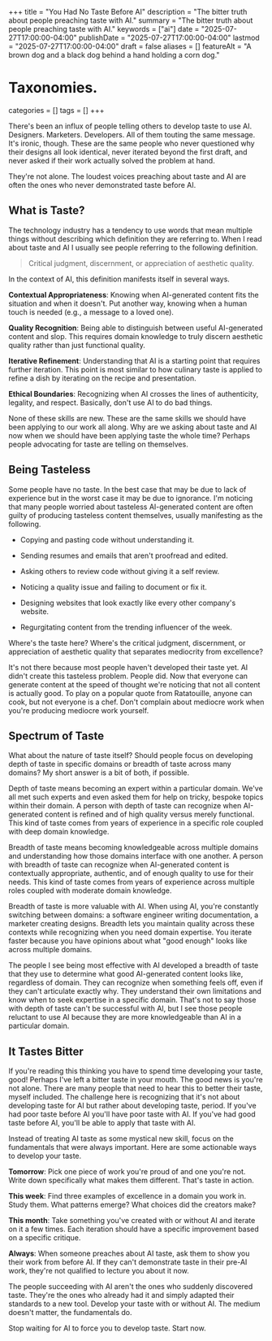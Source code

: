 +++
title       = "You Had No Taste Before AI"
description = "The bitter truth about people preaching taste with AI."
summary     = "The bitter truth about people preaching taste with AI."
keywords    = ["ai"]
date        = "2025-07-27T17:00:00-04:00"
publishDate = "2025-07-27T17:00:00-04:00"
lastmod     = "2025-07-27T17:00:00-04:00"
draft       = false
aliases     = []
featureAlt  = "A brown dog and a black dog behind a hand holding a corn dog."

# Taxonomies.
categories = []
tags       = []
+++

There's been an influx of people telling others to develop taste to use AI.
Designers. Marketers. Developers. All of them touting the same message. It's
ironic, though. These are the same people who never questioned why their designs
all look identical, never iterated beyond the first draft, and never asked if
their work actually solved the problem at hand.

They're not alone. The loudest voices preaching about taste and AI are often the
ones who never demonstrated taste before AI.

## What is Taste?

The technology industry has a tendency to use words that mean multiple things
without describing which definition they are referring to. When I read about
taste and AI I usually see people referring to the following definition.

> Critical judgment, discernment, or appreciation of aesthetic quality.

In the context of AI, this definition manifests itself in several ways.

**Contextual Appropriateness**: Knowing when AI-generated content fits the
situation and when it doesn't. Put another way, knowing when a human touch is
needed (e.g., a message to a loved one).

**Quality Recognition**: Being able to distinguish between useful AI-generated
content and slop. This requires domain knowledge to truly discern aesthetic
quality rather than just functional quality.

**Iterative Refinement**: Understanding that AI is a starting point that
requires further iteration. This point is most similar to how culinary taste is
applied to refine a dish by iterating on the recipe and presentation.

**Ethical Boundaries**: Recognizing when AI crosses the lines of authenticity,
legality, and respect. Basically, don't use AI to do bad things.

None of these skills are new. These are the same skills we should have been
applying to our work all along. Why are we asking about taste and AI now when
we should have been applying taste the whole time? Perhaps people advocating for
taste are telling on themselves.

## Being Tasteless

Some people have no taste. In the best case that may be due to lack of
experience but in the worst case it may be due to ignorance. I'm noticing that
many people worried about tasteless AI-generated content are often guilty of
producing tasteless content themselves, usually manifesting as the following.

* Copying and pasting code without understanding it.

* Sending resumes and emails that aren't proofread and edited.

* Asking others to review code without giving it a self review.

* Noticing a quality issue and failing to document or fix it.

* Designing websites that look exactly like every other company's website.

* Regurgitating content from the trending influencer of the week.

Where's the taste here? Where's the critical judgment, discernment, or
appreciation of aesthetic quality that separates mediocrity from excellence?

It's not there because most people haven't developed their taste yet. AI didn't
create this tasteless problem. People did. Now that everyone can generate
content at the speed of thought we're noticing that not all content is actually
good. To play on a popular quote from Ratatouille, anyone can cook, but not
everyone is a chef. Don't complain about mediocre work when you're producing
mediocre work yourself.

## Spectrum of Taste

What about the nature of taste itself? Should people focus on developing depth
of taste in specific domains or breadth of taste across many domains? My short
answer is a bit of both, if possible.

Depth of taste means becoming an expert within a particular domain. We've all
met such experts and even asked them for help on tricky, bespoke topics within
their domain. A person with depth of taste can recognize when AI-generated
content is refined and of high quality versus merely functional. This kind of
taste comes from years of experience in a specific role coupled with deep domain
knowledge.

Breadth of taste means becoming knowledgeable across multiple domains and
understanding how those domains interface with one another. A person with
breadth of taste can recognize when AI-generated content is contextually
appropriate, authentic, and of enough quality to use for their needs. This
kind of taste comes from years of experience across multiple roles coupled with
moderate domain knowledge.

Breadth of taste is more valuable with AI. When using AI, you're constantly
switching between domains: a software engineer writing documentation, a marketer
creating designs. Breadth lets you maintain quality across these contexts while
recognizing when you need domain expertise. You iterate faster because you have
opinions about what "good enough" looks like across multiple domains.

The people I see being most effective with AI developed a breadth of taste that
they use to determine what good AI-generated content looks like, regardless
of domain. They can recognize when something feels off, even if they can't
articulate exactly why. They understand their own limitations and know when to
seek expertise in a specific domain. That's not to say those with depth of taste
can't be successful with AI, but I see those people reluctant to use AI because
they are more knowledgeable than AI in a particular domain.

## It Tastes Bitter

If you're reading this thinking you have to spend time developing your taste,
good! Perhaps I've left a bitter taste in your mouth. The good news is you're
not alone. There are many people that need to hear this to better their
taste, myself included. The challenge here is recognizing that it's not about
developing taste for AI but rather about developing taste, period. If you've had
poor taste before AI you'll have poor taste with AI. If you've had good taste
before AI, you'll be able to apply that taste with AI.

Instead of treating AI taste as some mystical new skill, focus on the
fundamentals that were always important. Here are some actionable ways to
develop your taste.

**Tomorrow**: Pick one piece of work you're proud of and one you're not.
Write down specifically what makes them different. That's taste in action.

**This week**: Find three examples of excellence in a domain you work in. Study
them. What patterns emerge? What choices did the creators make?

**This month**: Take something you've created with or without AI and iterate
on it a few times. Each iteration should have a specific improvement based on a
specific critique.

**Always**: When someone preaches about AI taste, ask them to show you their
work from before AI. If they can't demonstrate taste in their pre-AI work,
they're not qualified to lecture you about it now.

The people succeeding with AI aren't the ones who suddenly discovered taste.
They're the ones who already had it and simply adapted their standards to a
new tool. Develop your taste with or without AI. The medium doesn't matter, the
fundamentals do.

Stop waiting for AI to force you to develop taste. Start now.
